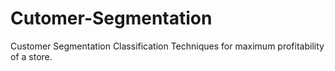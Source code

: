 # Cutomer-Segmentation
Customer Segmentation Classification Techniques for maximum profitability of a store.
